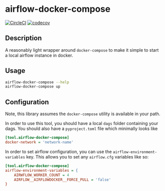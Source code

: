 # airflow-docker-compose
[![CircleCI](https://circleci.com/gh/airflowdocker/airflow-docker-compose.svg?style=svg)](https://circleci.com/gh/airflowdocker/airflow-docker-compose) [![codecov](https://codecov.io/gh/airflowdocker/airflow-docker-compose/branch/master/graph/badge.svg)](https://codecov.io/gh/airflowdocker/airflow-docker-compose)

## Description
A reasonably light wrapper around `docker-compose` to make it simple to start a local
airflow instance in docker.

## Usage

```bash
airflow-docker-compose --help
airflow-docker-compose up
```


## Configuration

Note, this library assumes the `docker-compose` utility is available in your path.

In order to use this tool, you should have a local `dags` folder containing your dags.
You should also have a `pyproject.toml` file which minimally looks like

```ini
[tool.airflow-docker-compose]
docker-network = 'network-name'
```

In order to set airflow configuration, you can use the `airflow-environment-variables` key.
This allows you to set any `airflow.cfg` variables like so:

```ini
[tool.airflow-docker-compose]
airflow-environment-variables = {
    AIRWFLOW_WORKER_COUNT = 4
    AIRFLOW__AIRFLOWDOCKER__FORCE_PULL = 'false'
}
